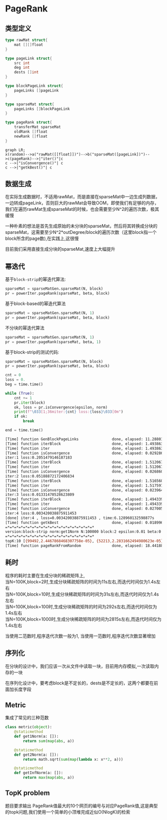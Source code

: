 # PageRank

## 类型定义

```go
type rawMat struct{
    mat [][]float
}

type pageLink struct{
    src int
    deg int
    dests []int
}

type blockPageLink struct{
    pageLinks []pageLink
}

type sparseMat struct{
    pageLinks []blockPageLink
}

type pageRank struct{
    transferMat sparseMat
    oldRank []float
    newRank []float
}
```

```mermaid
graph LR;
x(random)-->a("rawMat([[float]])")-->b("sparseMat([pageLink])")-->c(pageRank)-->|"iter()"|c
c -->|"isConvergence()"| c
c -->|"getkBest()"| c
```

## 数据生成

在实际生成数据时，不适用rawMat，而是直接在sparseMat中一边生成列数据，一边转成pageLink，否则巨大的rawMat会导致OOM，即使我们有足够的内存，我们在遍历rawMat生成sparseMat的时候，也会需要至少N^2的遍历次数，极其缓慢

一种朴素的想法是首先生成原始的未分块的sparseMat，然后将其转换成分块的sparseMat，这需要至少N^2*outDegree/block的遍历次数（这里block指一个block所含的page数),在实践上,这很慢

目前我们采用直接生成分块的sparseMat,速度上大幅提升

## 幂迭代
基于`block-strip`的幂迭代算法:  
```python
sparseMat = sparseMatGen.sparseMat(N, block)
pr = powerIter.pageRank(sparseMat, beta, block)
```  
基于block-based的幂迭代算法
```python
sparseMat = sparseMatGen.sparseMat(N, 1)
pr = powerIter.pageRank(sparseMat, beta, block)
```
不分块的幂迭代算法
```python
sparseMat = sparseMatGen.sparseMat(N, 1)
pr = powerIter.pageRank(sparseMat, beta, 1)
```

基于block-strip的测试代码:
```python
sparseMat = sparseMatGen.sparseMat(N, block)
pr = powerIter.pageRank(sparseMat, beta, block)

cnt = 0
loss = 0.
beg = time.time()

while (True):
    cnt += 1
    pr.iter(block)
    ok, loss = pr.isConvergence(epsilon, norm)
    print(f"\033[1;36miter:{cnt} loss:{loss}\033[0m")
    if ok:
        break

end = time.time()
```

```sh
[Time] function GenBlockPageLinks               done, elapsed: 11.288015604019165s
[Time] function iterBlock                       done, elapsed: 1.4938631057739258s
[Time] function iter                            done, elapsed: 1.4938631057739258s
[Time] function isConvergence                   done, elapsed: 0.029286861419677734s
iter:1 loss:0.2051479146187183
[Time] function iterBlock                       done, elapsed: 1.5120673179626465s
[Time] function iter                            done, elapsed: 1.5120673179626465s
[Time] function isConvergence                   done, elapsed: 0.026860952377319336s
iter:2 loss:0.05188872172406834
[Time] function iterBlock                       done, elapsed: 1.5165603160858154s
[Time] function iter                            done, elapsed: 1.5175974369049072s
[Time] function isConvergence                   done, elapsed: 0.023964405059814453s
iter:3 loss:0.01331470528623809
[Time] function iterBlock                       done, elapsed: 1.4943392276763916s
[Time] function iter                            done, elapsed: 1.4943392276763916s
[Time] function isConvergence                   done, elapsed: 0.027005672454833984s
iter:4 loss:0.003420038875911453
[done] iter:4 , loss=0.003420038875911453 , time:6.128960132598877s 
[Time] function getkBest                        done, elapsed: 0.0189969539642334s
=*=*=*=*=*=*=*=*=*=*=*=*=*=*=*=*=*=*=*=*
version:block-strip norm:get1Norm N:100000 block:2 epsilon:0.01 beta:0.8 topK:10
=*=*=*=*=*=*=*=*=*=*=*=*=*=*=*=*=*=*=*=*
topK:10 [{99492,2.4467868468307758e-05}, {52213,2.2831662494980623e-05}, {31316,2.275518415162204e-05}, {30117,2.237661085315984e-05}, {87025,2.2047833295394432e-05}, {70664,2.1979179042671457e-05}, {74682,2.195218374211288e-05}, {82260,2.1896281467010162e-05}, {68772,2.1878808206160118e-05}, {66221,2.1811104731274202e-05}]
[Time] function pageRankFromRandom              done, elapsed: 18.44188618659973s
```

## 耗时
程序的耗时主要在生成分块的稀疏矩阵上,  
当N=100K,block=2时,生成分块稀疏矩阵的时间为11s左右,而迭代时间仅为1.4s左右  
当N=100K,block=10时,生成分块稀疏矩阵的时间为31s左右,而迭代时间仅为1.4s左右  
当N=100K,block=100时,生成分块稀疏矩阵的时间为292s左右,而迭代时间仅为1.4s左右  
当N=100K,block=1000时,生成分块稀疏矩阵的时间为2815s左右,而迭代时间仅为1.4s左右

当使用二范数时,程序迭代次数一般为1,
当使用一范数时,程序迭代次数显著增加

## 序列化

在分块的设计中，我们应该一次从文件中读取一块，目前用内存模拟,一次读取内存的一块

在序列化设计中，要考虑block是不定长的，dests是不定长的，这两个都要在前面加长度字段

## Metric

集成了常见的三种范数

```python
class metric(object):
    @staticmethod
    def get1Norm(a: []):
        return sum(map(abs, a))

    @staticmethod
    def get2Norm(a: []):
        return math.sqrt(sum(map(lambda x: x**2, a)))

    @staticmethod
    def getInfNorm(a: []):
        return max(map(abs, a))
```

## TopK problem
题目要求输出 PageRank值最大的10个网页的编号与对应PageRank值,这是典型的topk问题,我们使用一个简单的小顶堆完成近似O(NlogK)的检索

